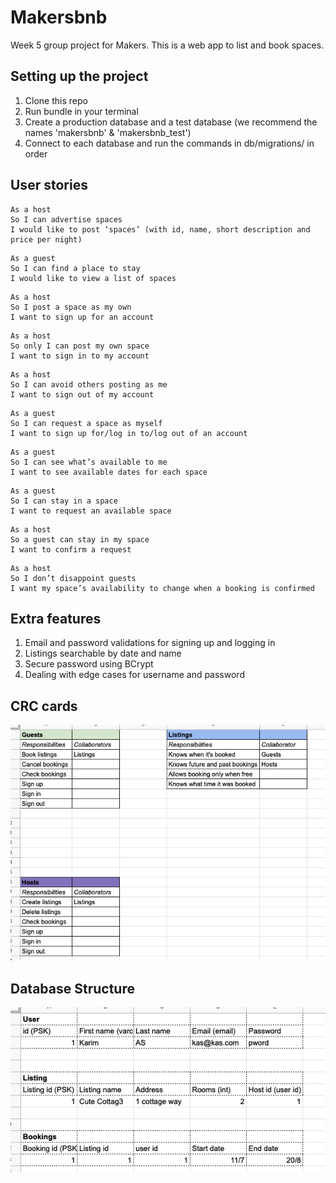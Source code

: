 # Makersbnb
Week 5 group project for Makers.
This is a web app to list and book spaces.

## Setting up the project
1. Clone this repo
2. Run bundle in your terminal
3. Create a production database and a test database (we recommend the names 'makersbnb' & 'makersbnb_test')
4. Connect to each database and run the commands in db/migrations/ in order

## User stories

```
As a host
So I can advertise spaces								
I would like to post ‘spaces’ (with id, name, short description and price per night)
```
```
As a guest
So I can find a place to stay		
I would like to view a list of spaces
```
```
As a host
So I post a space as my own
I want to sign up for an account
```
```
As a host
So only I can post my own space	
I want to sign in to my account
```
```
As a host
So I can avoid others posting as me		
I want to sign out of my account
```
```
As a guest
So I can request a space as myself			
I want to sign up for/log in to/log out of an account
```
```
As a guest
So I can see what’s available to me			
I want to see available dates for each space
```
```
As a guest
So I can stay in a space
I want to request an available space
```
```
As a host
So a guest can stay in my space
I want to confirm a request
```
```
As a host
So I don’t disappoint guests
I want my space’s availability to change when a booking is confirmed
```

## Extra features
1. Email and password validations for signing up and logging in
2. Listings searchable by date and name
3. Secure password using BCrypt
4. Dealing with edge cases for username and password


## CRC cards
![Cards mapping MVP objects](https://github.com/karimabuseer/makersbnb/blob/main/docs/Screenshot%202021-07-26%20at%2015.04.58.png)

## Database Structure
![Database Structure](https://github.com/karimabuseer/makersbnb/blob/main/docs/Screenshot%202021-07-26%20at%2015.29.33.png)
